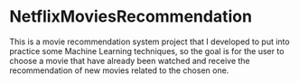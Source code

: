 # NetflixMoviesRecommendation
This is a movie recommendation system project that I developed to put into practice some Machine Learning techniques, so the goal is for the user to choose a movie that have already been watched and receive the recommendation of new movies related to the chosen one.
